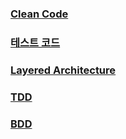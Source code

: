### [Clean Code](https://github.com/Kminwo-o/TestCode-Junit5/blob/main/cafekiosk/%EA%B0%9C%EB%85%90%20%EC%A0%95%EB%A6%AC/Clean%20Code.md)

### [테스트 코드](https://github.com/Kminwo-o/TestCode-Junit5/blob/main/cafekiosk/%EA%B0%9C%EB%85%90%20%EC%A0%95%EB%A6%AC/%ED%85%8C%EC%8A%A4%ED%8A%B8%EC%BD%94%EB%93%9C%EB%8A%94%20%EB%AC%B8%EC%84%9C%EB%8B%A4.md)

### [Layered Architecture](https://github.com/Kminwo-o/TestCode-Junit5/blob/main/cafekiosk/%EA%B0%9C%EB%85%90%20%EC%A0%95%EB%A6%AC/Layered%20Architecture.md)

### [TDD](https://github.com/Kminwo-o/TestCode-Junit5/blob/main/cafekiosk/%EA%B0%9C%EB%85%90%20%EC%A0%95%EB%A6%AC/TDD.md)

### [BDD](https://github.com/Kminwo-o/TestCode-Junit5/blob/main/cafekiosk/%EA%B0%9C%EB%85%90%20%EC%A0%95%EB%A6%AC/BDD.md)